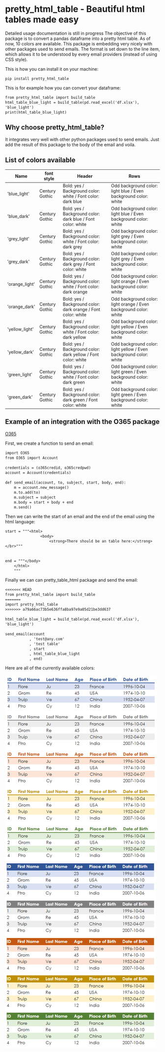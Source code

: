 # pretty_html_table - Beautiful html tables made easy
Detailed usage documentation is still in progress
The objective of this package is to convert a pandas dataframe into a pretty html table.
As of now, 10 colors are available. This package is embedding very nicely with other packages used to send emails.
The format is set down to the line item, which allows it to be understood by every email providers (instead of using CSS style).

This is how you can install it on your machine:

```
pip install pretty_html_table
```

This is for example how you can convert your dataframe:

```
from pretty_html_table import build_table
html_table_blue_light = build_table(pd.read_excel('df.xlsx'), 'blue_light')
print(html_table_blue_light)
```

## Why choose pretty_html_table?
It integrates very well with other python packages used to send emails. Just add the result of this package to the body of the email and voila.


## List of colors available

| Name          | font style     | Header                                                        | Rows                                                              |
|---------------|----------------|---------------------------------------------------------------|-------------------------------------------------------------------|
| 'blue_light'  | Century Gothic | Bold: yes / Background color: white / Font color: dark blue   | Odd background color: light blue / Even background color: white   |
| 'blue_dark'    | Century Gothic | Bold: yes / Background color: dark blue / Font color: white   | Odd background color: light blue / Even background color: white   |
| 'grey_light'   | Century Gothic | Bold: yes / Background color: white / Font color: dark grey   | Odd background color: light grey / Even background color: white   |
| 'grey_dark'    | Century Gothic | Bold: yes / Background color: dark grey / Font color: white   | Odd background color: light grey / Even background color: white   |
| 'orange_light' | Century Gothic | Bold: yes / Background color: white / Font color: dark orange | Odd background color: light orange / Even background color: white |
| 'orange_dark'  | Century Gothic | Bold: yes / Background color: dark orange / Font color: white | Odd background color: light orange / Even background color: white |
| 'yellow_light' | Century Gothic | Bold: yes / Background color: white / Font color: dark yellow | Odd background color: light yellow / Even background color: white |
| 'yellow_dark'  | Century Gothic | Bold: yes / Background color: dark yellow / Font color: white | Odd background color: light yellow / Even background color: white |
| 'green_light'  | Century Gothic | Bold: yes / Background color: white / Font color: dark green  | Odd background color: light green / Even background color: white  |
| 'green_dark'   | Century Gothic | Bold: yes / Background color: dark green / Font color: white  | Odd background color: light green / Even background color: white  |


## Example of an integration with the O365 package
[O365](https://pypi.org/project/O365/)

First, we create a function to send an email:

```
import O365
from O365 import Account

credentials = (o365credid, o365credpwd)
account = Account(credentials)

def send_email(account, to, subject, start, body, end):
    m = account.new_message()
    m.to.add(to)
    m.subject = subject
    m.body = start + body + end
    m.send()
```

Then we can write the start of an email and the end of the email using the html language:

```
start = """<html>
                <body>
                    <strong>There should be an table here:</strong></br>"""


end = """</body>
    </html>
    """
```

Finally we can can pretty_table_html package and send the email:

```
<<<<<<< HEAD
from pretty_html_table import build_table
=======
import pretty_html_table
>>>>>>> a79a66ac73b5e636ffa8ba97e9a05d21be3dd637

html_table_blue_light = build_table(pd.read_excel('df.xlsx'), 'blue_light')

send_email(account
           , 'test@any.com'
           , 'test table'
           , start
           , html_table_blue_light
           , end)
```

Here are all of the currently available colors: 

![Light](image/1.PNG)
![Dark](image/2.PNG)
